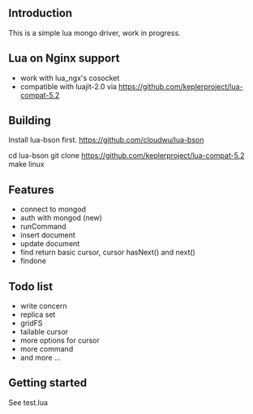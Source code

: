 ## Introduction

This is a simple lua mongo driver, work in progress.

## Lua on Nginx support

* work with lua_ngx's cosocket
* compatible with luajit-2.0 via https://github.com/keplerproject/lua-compat-5.2

## Building

Install lua-bson first.
https://github.com/cloudwu/lua-bson

cd lua-bson
git clone https://github.com/keplerproject/lua-compat-5.2
make linux


## Features

* connect to mongod
* auth with mongod (new)
* runCommand
* insert document
* update document
* find return basic cursor, cursor hasNext() and next()
* findone

## Todo list

* write concern
* replica set
* gridFS
* tailable cursor
* more options for cursor
* more command
* and more ...

## Getting started

See test.lua
